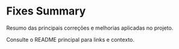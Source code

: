 # Fixes Summary

Resumo das principais correções e melhorias aplicadas no projeto.

Consulte o README principal para links e contexto.
